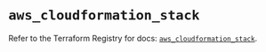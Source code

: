 # `aws_cloudformation_stack`

Refer to the Terraform Registry for docs: [`aws_cloudformation_stack`](https://registry.terraform.io/providers/hashicorp/aws/5.49.0/docs/resources/cloudformation_stack).
